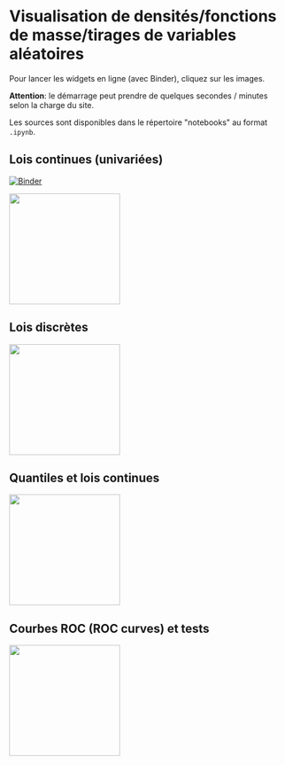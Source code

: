 # Visualisation de densités/fonctions de masse/tirages de variables aléatoires

Pour lancer les widgets en ligne (avec Binder), cliquez sur les images.

**Attention**: le démarrage peut prendre de quelques secondes / minutes selon la charge du site.

Les sources sont disponibles dans le répertoire "notebooks" au format `.ipynb`.


## Lois continues (univariées)
[![Binder](https://mybinder.org/badge_logo.svg)](https://mybinder.org/v2/gh/josephsalmon/Random-Widgets/HEAD?urlpath=voila%2Frender%2Fnotebooks%2FDensite_echantillons.ipynb)


[<img src="https://raw.github.com/josephsalmon/Random-Widgets/master/images/screenshot_continuous.png?sanitize=true" height="200">](https://mybinder.org/v2/gh/josephsalmon/Random-Widgets/HEAD?urlpath=voila%2Frender%2Fnotebooks%2FDensite_echantillons.ipynb)


## Lois discrètes

[<img src="https://raw.github.com/josephsalmon/Random-Widgets/master/images/screenshot_discrete.png?sanitize=true" height="200">](https://mybinder.org/v2/gh/josephsalmon/Random-Widgets/HEAD?urlpath=voila%2Frender%2Fnotebooks%2FFonction_masse_echantillon.ipynb)

## Quantiles et lois continues

[<img src="https://raw.github.com/josephsalmon/Random-Widgets/master/images/screenshot_quantile.png?sanitize=true" height="200">](https://mybinder.org/v2/gh/josephsalmon/Random-Widgets/HEAD?urlpath=voila%2Frender%2Fnotebooks%2FQuantile.ipynb)

## Courbes ROC (ROC curves) et tests
[<img src="https://raw.github.com/josephsalmon/Random-Widgets/master/images/screenshot_roc_curves.png?sanitize=true" height="200">](https://mybinder.org/v2/gh/josephsalmon/Random-Widgets/HEAD?urlpath=voila%2Frender%2Fnotebooks%2FROC_curve_PCR_tests.ipynb)

